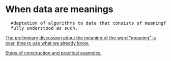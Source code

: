 # When data are meanings
<pre>
  Adaptation of algorithms to data that consists of meaningful sentences is a new class of problems, that should be
  fully understood as such.
</pre>
[The preliminary discussion about the meaning of the word "meaning" is over, time to use what we already know.](./pages/page_1)

[Steps of construction and practical examples.](./pages/page_2)
